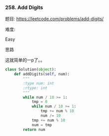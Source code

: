 ### 258. Add Digits

题目:
<https://leetcode.com/problems/add-digits/>


难度:

Easy


思路

这就简单的一p了。。


```python
class Solution(object):
    def addDigits(self, num):
        """
        :type num: int
        :rtype: int
        """
        while num / 10 >= 1:
            tmp = 0
            while num / 10 >= 1:
                tmp += num % 10
                num /= 10
            tmp += num % 10
            num = tmp
        return num
```



